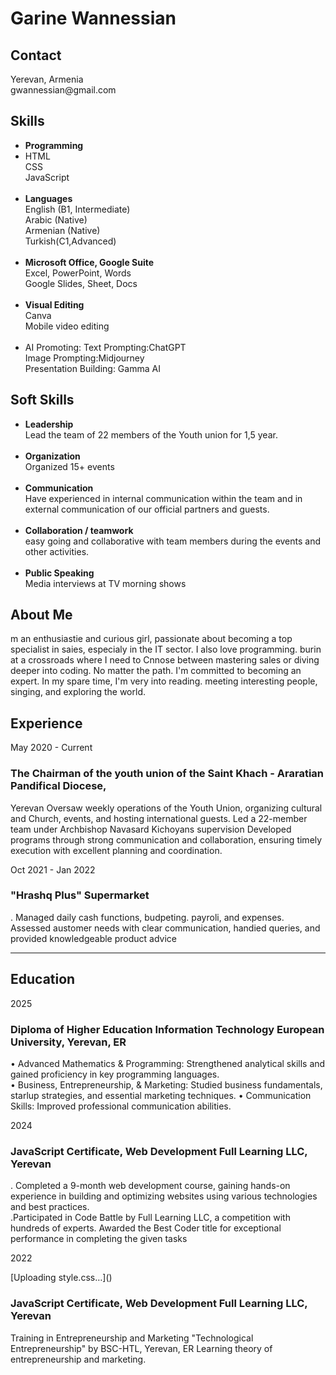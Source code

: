 <!DOCTYPE html>
<html lang="en">
<head>
    <meta charset="UTF-8">
    <meta http-equiv="X-UA-Compatible" content="IE=edge">
    <meta name="viewport" content="width=device-width, initial-scale=1.0">
    <link rel="stylesheet" href="style.css">
    <title>RSschool-cv</title>
</head>
<body>

<div class="container">
        <div class="sidebar">
          <h1>Garine Wannessian</h1>
          <h2>Contact</h2>
          <p>Yerevan, Armenia<br>gwannessian@gmail.com</p>
          <h2>Skills</h2>
          <ul>
            <li><b>Programming</b></li>
            <li>HTML<br>CSS <br>JavaScript</li><br>
            <li><b> Languages</b><br>English (B1, Intermediate)<br>Arabic (Native)<br>Armenian (Native)<br>Turkish(C1,Advanced)</li><br>
            <li><b> Microsoft Office, Google Suite</b><br>Excel, PowerPoint, Words<br>Google Slides, Sheet, Docs</li><br>
            <li><b> Visual Editing</b><br>Canva<br>Mobile video editing</li><br>
            <li> AI Promoting: Text Prompting:ChatGPT<br>Image Prompting:Midjourney<br>Presentation Building: Gamma AI</li>
          </ul>
          <h2>Soft Skills</h2>
          <ul>
            <li><b> Leadership</b><br>Lead the team of 22 members of the Youth union for 1,5 year.<br></li><br>
            <li><b>Organization</b><br>Organized 15+ events</li><br>
            <li><b> Communication</b><br>Have experienced in internal communication within the team and in external communication of our official partners and guests.</li>                <br>
            <li><b> Collaboration / teamwork</b><br>easy going and collaborative with team members during the events and other activities.</li><br>
            <li><b>Public Speaking</b><br>Media interviews at TV morning shows</li>
          </ul>
        </div>
        <div class="content">
          <h2>About Me</h2>
          <p>m an enthusiastie and curious girl, passionate about becoming a top specialist in saies, especialy in the IT sector. I also love programming. burin at a                     crossroads where I need to Cnnose between mastering sales or diving deeper into coding. No matter the path. I'm committed to becoming an expert. In my spare                 time, I'm very into reading. meeting interesting people, singing, and exploring the world.</p>
          <h2>Experience</h2>
          <div>
            <p>May 2020 - Current</p>
            <h3>The Chairman of the youth union of the Saint Khach - Araratian
                Pandifical Diocese, </h3>
                <p>Yerevan
                    Oversaw weekly operations of the Youth Union, organizing cultural and Church, events, and hosting international guests. Led a 22-member team under                             Archbishop Navasard Kichoyans supervision
                    Developed programs through strong communication and collaboration, ensuring timely execution with excellent planning and coordination.</p>
          </div>
          <div>
            <p>Oct 2021 - Jan 2022</p>
            <h3>"Hrashq Plus" Supermarket</h3>
            <p>. Managed daily cash functions, budpeting. payroli, and expenses.<br>Assessed austomer needs with clear communication, handied queries, and provided knowledgeable product advice</p>
          </div>
          <hr>
          <h2>Education</h2>
          <div>
            <p>2025</p>
            <h3>Diploma of Higher Education Information Technology
                European University, Yerevan, ER</h3>
                <p>• Advanced Mathematics & Programming: Strengthened analytical skills and gained proficiency in key programming languages.
                    <br>• Business, Entrepreneurship, & Marketing: Studied business fundamentals, starlup strategies, and essential marketing techniques.
                    • Communication Skills: Improved professional communication abilities.</p>
          </div>
          <div>
            <p>2024</p>
            <h3>JavaScript Certificate, Web Development Full Learning LLC, Yerevan</h3>
            <p>. Completed a 9-month web development course, gaining hands-on experience in building and optimizing websites using various technologies and best practices.
                <br>.Participated in Code Battle by Full Learning LLC, a competition with hundreds of experts. Awarded the Best Coder title for exceptional performance in                 completing the given tasks</p>
          </div>
          <div>
            <p>2022</p>[Uploading style.css…]()
            <h3>JavaScript Certificate, Web Development Full Learning LLC, Yerevan</h3>
            <p>Training in Entrepreneurship and Marketing
                "Technological Entrepreneurship" by BSC-HTL, Yerevan, ER
                Learning theory of entrepreneurship and marketing.</p>
          </div>
        </div>
      </div>
</body>
</html>



